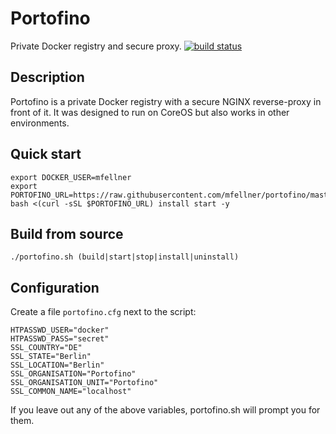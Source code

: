 # Portofino
Private Docker registry and secure proxy.
[![build status](https://circleci.com/gh/mfellner/portofino.svg?style=svg)](https://circleci.com/gh/mfellner/portofino)

## Description

Portofino is a private Docker registry with a secure NGINX reverse-proxy in front of it.
It was designed to run on CoreOS but also works in other environments.

## Quick start

    export DOCKER_USER=mfellner
    export PORTOFINO_URL=https://raw.githubusercontent.com/mfellner/portofino/master/portofino.sh
    bash <(curl -sSL $PORTOFINO_URL) install start -y

## Build from source

    ./portofino.sh (build|start|stop|install|uninstall)

## Configuration

Create a file `portofino.cfg` next to the script:

    HTPASSWD_USER="docker"
    HTPASSWD_PASS="secret"
    SSL_COUNTRY="DE"
    SSL_STATE="Berlin"
    SSL_LOCATION="Berlin"
    SSL_ORGANISATION="Portofino"
    SSL_ORGANISATION_UNIT="Portofino"
    SSL_COMMON_NAME="localhost"

If you leave out any of the above variables, portofino.sh will prompt you for them.
